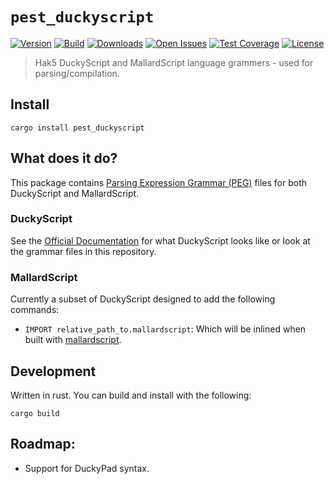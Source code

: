 # `pest_duckyscript`

[![Version](https://img.shields.io/crates/v/pest_duckyscript?style=flat-square)](https://crates.io/crates/pest_duckyscript)
[![Build](https://img.shields.io/travis/Nate-Wilkins/pest_duckyscript/main?style=flat-square)](https://app.travis-ci.com/github/Nate-Wilkins/pest_duckyscript)
[![Downloads](https://img.shields.io/crates/d/pest_duckyscript?color=%230E0&style=flat-square)](https://crates.io/crates/pest_duckyscript)
[![Open Issues](https://img.shields.io/github/issues-raw/Nate-Wilkins/pest_duckyscript?style=flat-square)](https://github.com/Nate-Wilkins/pest_duckyscript/issues)
[![Test Coverage](https://img.shields.io/badge/test%20coverage-96%25-green?style=flat-square)](https://travis-ci.com/Nate-Wilkins/pest_duckyscript)
[![License](https://img.shields.io/github/license/Nate-Wilkins/pest_duckyscript?color=%2308F&style=flat-square)](https://github.com/Nate-Wilkins/pest_duckyscript/blob/main/LICENSE)

> Hak5 DuckyScript and MallardScript language grammers - used for parsing/compilation.

## Install

```
cargo install pest_duckyscript
```

## What does it do?

This package contains [Parsing Expression Grammar (PEG)](https://en.wikipedia.org/wiki/Parsing_expression_grammar) files
for both DuckyScript and MallardScript.

### DuckyScript

See the [Official Documentation](https://docs.hak5.org/hak5-usb-rubber-ducky/duckyscript-tm-quick-reference) for what
DuckyScript looks like or look at the grammar files in this repository.

### MallardScript

Currently a subset of DuckyScript designed to add the following commands:

- `IMPORT relative_path_to.mallardscript`: Which will be inlined when built with
  [mallardscript](https://github.com/Nate-Wilkins/mallardscript).

## Development

Written in rust. You can build and install with the following:

```
cargo build
```

## Roadmap:

- Support for DuckyPad syntax.

